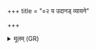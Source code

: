 +++
title = "०२ य उदानड् व्यायने"

+++
<details><summary>मूलम् (GR)</summary>

य उदानड् व्यायने  
य उदानट् परायणे ।  
आवर्तनं निवर्तनं  
यो गोपा अपि तं हुवे ॥
</details>